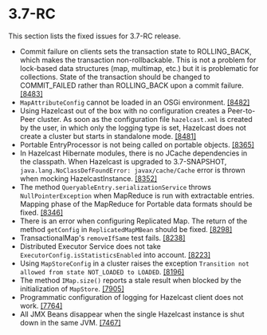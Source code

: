 
# 3.7-RC

This section lists the fixed issues for 3.7-RC release.

- Commit failure on clients sets the transaction state to ROLLING_BACK, which makes the transaction non-rollbackable. This is not a problem for lock-based data structures (map, multimap, etc.) but it is problematic for collections. State of the transaction should be changed to COMMIT_FAILED rather than ROLLING_BACK upon a commit failure. <a href="https://github.com/hazelcast/hazelcast/issues/8483" target="_blank">[8483]</a>
- `MapAttributeConfig` cannot be loaded in an OSGi environment. <a href="https://github.com/hazelcast/hazelcast/issues/8482" target="_blank">[8482]</a>
- Using Hazelcast out of the box with no configuration creates a Peer-to-Peer cluster. As soon as the configuration file `hazelcast.xml` is created by the user, in which only the logging type is set, Hazelcast does not create a cluster but starts in standalone mode. <a href="https://github.com/hazelcast/hazelcast/issues/8481" target="_blank">[8481]</a>
- Portable EntryProcessor is not being called on portable objects. <a href="https://github.com/hazelcast/hazelcast/issues/8365" target="_blank">[8365]</a>
- In Hazelcast Hibernate modules, there is no JCache dependencies in the classpath. When Hazelcast is upgraded to 3.7-SNAPSHOT, `java.lang.NoClassDefFoundError: javax/cache/Cache` error is thrown when mocking HazelcastInstance. <a href="https://github.com/hazelcast/hazelcast/issues/8352" target="_blank">[8352]</a>
- The method `QueryableEntry.serializationService` throws `NullPointerException` when MapReduce is run with extractable entries. Mapping phase of the MapReduce for Portable data formats should be fixed.  <a href="https://github.com/hazelcast/hazelcast/issues/8346" target="_blank">[8346]</a>
- There is an error when configuring Replicated Map. The return of the method `getConfig` in `ReplicatedMapMBean` should be fixed.  <a href="https://github.com/hazelcast/hazelcast/issues/8298" target="_blank">[8298]</a>
- TransactionalMap's `removeIfSame` test fails. <a href="https://github.com/hazelcast/hazelcast/issues/8238" target="_blank">[8238]</a>
- Distributed Executor Service does not take `ExecutorConfig.isStatisticsEnabled` into account. <a href="https://github.com/hazelcast/hazelcast/issues/8223" target="_blank">[8223]</a>
- Using `MapStoreConfig` in a cluster raises the exception `Transition not allowed from state NOT_LOADED to LOADED`. <a href="https://github.com/hazelcast/hazelcast/issues/8196" target="_blank">[8196]</a>
- The method `IMap.size()` reports a stale result when blocked by the initialization of  `MapStore`. <a href="https://github.com/hazelcast/hazelcast/issues/7905" target="_blank">[7905]</a>
- Programmatic configuration of logging for Hazelcast client does not work. <a href="https://github.com/hazelcast/hazelcast/issues/7764" target="_blank">[7764]</a>
- All JMX Beans disappear when the single Hazelcast instance is shut down in the same JVM. <a href="https://github.com/hazelcast/hazelcast/issues/7467" target="_blank">[7467]</a>
